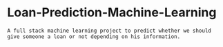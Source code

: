 # Loan-Prediction-Machine-Learning

```
A full stack machine learning project to predict whether we should give someone a loan or not depending on his information.
```
